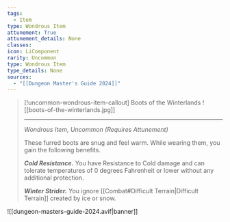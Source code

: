 ```yaml
---
tags:
  - Item
type: Wondrous Item
attunement: True
attunement_details: None
classes:
icon: LiComponent
rarity: Uncommon
type: Wondrous Item
type_details: None
sources: 
  - "[[Dungeon Master's Guide 2024]]"
---
```

>[!uncommon-wondrous-item-callout] Boots of the Winterlands
>![[boots-of-the-winterlands.jpg]]
>
>- - -
>_Wondrous Item, Uncommon (Requires Attunement)_
>
>These furred boots are snug and feel warm. While wearing them, you gain the following benefits.
>
>**_Cold Resistance._** You have Resistance to Cold damage and can tolerate temperatures of 0 degrees Fahrenheit or lower without any additional protection.
>
>**_Winter Strider._** You ignore [[Combat#Difficult Terrain\|Difficult Terrain]] created by ice or snow.
>


![[dungeon-masters-guide-2024.avif|banner]]